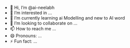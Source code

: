 - 👋 Hi, I’m @ai-neelabh
- 👀 I’m interested in ...
- 🌱 I’m currently learning ai Modelling and new to AI word
- 💞️ I’m looking to collaborate on ...
- 📫 How to reach me ...
- 😄 Pronouns: ...
- ⚡ Fun fact: ...

<!---
ai-neelabh/ai-neelabh is a ✨ special ✨ repository because its `README.md` (this file) appears on your GitHub profile.
You can click the Preview link to take a look at your changes.
--->
